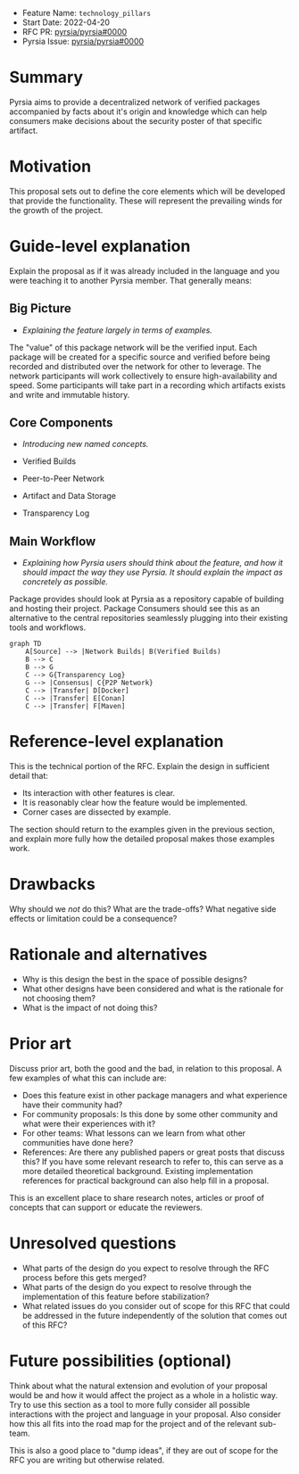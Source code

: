 - Feature Name: `technology_pillars`
- Start Date: 2022-04-20
- RFC PR: [pyrsia/pyrsia#0000](https://github.com/pyrsia/pyrsia/pull/0000)
- Pyrsia Issue: [pyrsia/pyrsia#0000](https://github.com/pyrsia/pyrsia/issues/0000)

# Summary

Pyrsia aims to provide a decentralized network of verified packages accompanied by facts about it's origin and knowledge which can help consumers
make decisions about the security poster of that specific artifact.

# Motivation

This proposal sets out to define the core elements which will be developed that provide the functionality.
These will represent the prevailing winds for the growth of the project.

# Guide-level explanation

Explain the proposal as if it was already included in the language and you were teaching it to another Pyrsia member. That generally means:


## Big Picture

- _Explaining the feature largely in terms of examples._

The "value" of this package network will be the verified input. Each package will be created for a specific source and verified before being recorded
and distributed over the network for other to leverage. The network participants will work collectively to ensure high-availability and speed.
Some participants will take part in a recording which artifacts exists and write and immutable history.

## Core Components

- _Introducing new named concepts._

- Verified Builds
- Peer-to-Peer Network
- Artifact and Data Storage
- Transparency Log

## Main Workflow

- _Explaining how Pyrsia users should *think* about the feature, and how it should impact the way they use Pyrsia. It should explain the impact as concretely as possible._

<!-- Needs work -->
Package provides should look at Pyrsia as a repository capable of building and hosting their project. Package Consumers should see this as an alternative to the central repositories seamlessly plugging into their existing tools and workflows.

```mermaid
graph TD
    A[Source] --> |Network Builds| B(Verified Builds)
    B --> C
    B --> G
    C --> G{Transparency Log}
    G --> |Consensus| C{P2P Network}
    C --> |Transfer| D[Docker]
    C --> |Transfer| E[Conan]
    C --> |Transfer| F[Maven]
```

# Reference-level explanation

This is the technical portion of the RFC. Explain the design in sufficient detail that:

- Its interaction with other features is clear.
- It is reasonably clear how the feature would be implemented.
- Corner cases are dissected by example.

The section should return to the examples given in the previous section, and explain more fully how the detailed proposal makes those examples work.

# Drawbacks

Why should we *not* do this? What are the trade-offs? What negative side effects or limitation could be a consequence?

# Rationale and alternatives

- Why is this design the best in the space of possible designs?
- What other designs have been considered and what is the rationale for not choosing them?
- What is the impact of not doing this?

# Prior art

Discuss prior art, both the good and the bad, in relation to this proposal.
A few examples of what this can include are:

- Does this feature exist in other package managers and what experience have their community had?
- For community proposals: Is this done by some other community and what were their experiences with it?
- For other teams: What lessons can we learn from what other communities have done here?
- References: Are there any published papers or great posts that discuss this? If you have some relevant research to refer to, this can serve as a more detailed theoretical background. Existing implementation references for practical background can also help fill in a proposal.

This is an excellent place to share research notes, articles or proof of concepts that can support or educate the reviewers.

# Unresolved questions

- What parts of the design do you expect to resolve through the RFC process before this gets merged?
- What parts of the design do you expect to resolve through the implementation of this feature before stabilization?
- What related issues do you consider out of scope for this RFC that could be addressed in the future independently of the solution that comes out of this RFC?

# Future possibilities (optional)

Think about what the natural extension and evolution of your proposal would
be and how it would affect the project as a whole in a holistic
way. Try to use this section as a tool to more fully consider all possible
interactions with the project and language in your proposal.
Also consider how this all fits into the road map for the project
and of the relevant sub-team.

This is also a good place to "dump ideas", if they are out of scope for the
RFC you are writing but otherwise related.
